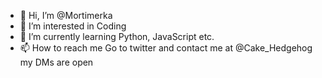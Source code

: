 - 👋 Hi, I’m @Mortimerka
- 👀 I’m interested in Coding
- 🌱 I’m currently learning Python, JavaScript etc.
- 📫 How to reach me Go to twitter and contact me at @Cake_Hedgehog my DMs are open

